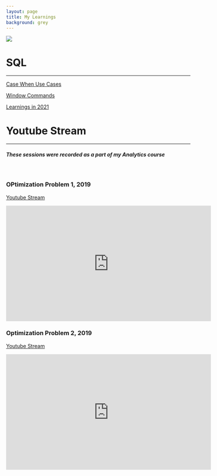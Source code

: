 ```yaml
---
layout: page
title: My Learnings
background: grey
---
```

![](/assets/img/999.jpg)

# SQL
------------
 
<a href = "2021_practise.html"> Case When Use Cases </a>

<a href = "2021_practise.html"> Window Commands </a>

<a href = "2021_practise.md"> Learnings in 2021 </a>

# Youtube Stream
------------
##### These sessions were recorded as a part of my Analytics course

<br>

### OPtimization Problem 1, 2019

<a href = "https://www.youtube.com/watch?v=WnKjiQR7mK8"> Youtube Stream </a>

<iframe width="560" height="315" src="https://www.youtube.com/embed/WnKjiQR7mK8" frameborder="0" allow="accelerometer; autoplay; clipboard-write; encrypted-media; gyroscope; picture-in-picture" allowfullscreen></iframe>

<br>


### Optimization Problem 2, 2019
<a href = "https://www.youtube.com/watch?v=f_j4G-WgthE"> Youtube Stream </a>

<iframe width="560" height="315" src="https://www.youtube.com/embed/f_j4G-WgthE" frameborder="0" allow="accelerometer; autoplay; clipboard-write; encrypted-media; gyroscope; picture-in-picture" allowfullscreen></iframe>